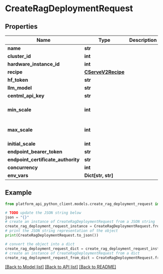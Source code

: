 # CreateRagDeploymentRequest


## Properties

Name | Type | Description | Notes
------------ | ------------- | ------------- | -------------
**name** | **str** |  | 
**cluster_id** | **int** |  | 
**hardware_instance_id** | **int** |  | 
**recipe** | [**CServeV2Recipe**](CServeV2Recipe.md) |  | 
**hf_token** | **str** |  | [optional] 
**llm_model** | **str** |  | 
**centml_api_key** | **str** |  | 
**min_scale** | **int** |  | [optional] [default to 1]
**max_scale** | **int** |  | [optional] [default to 1]
**initial_scale** | **int** |  | [optional] 
**endpoint_bearer_token** | **str** |  | [optional] 
**endpoint_certificate_authority** | **str** |  | [optional] 
**concurrency** | **int** |  | [optional] 
**env_vars** | **Dict[str, str]** |  | [optional] 

## Example

```python
from platform_api_python_client.models.create_rag_deployment_request import CreateRagDeploymentRequest

# TODO update the JSON string below
json = "{}"
# create an instance of CreateRagDeploymentRequest from a JSON string
create_rag_deployment_request_instance = CreateRagDeploymentRequest.from_json(json)
# print the JSON string representation of the object
print(CreateRagDeploymentRequest.to_json())

# convert the object into a dict
create_rag_deployment_request_dict = create_rag_deployment_request_instance.to_dict()
# create an instance of CreateRagDeploymentRequest from a dict
create_rag_deployment_request_from_dict = CreateRagDeploymentRequest.from_dict(create_rag_deployment_request_dict)
```
[[Back to Model list]](../README.md#documentation-for-models) [[Back to API list]](../README.md#documentation-for-api-endpoints) [[Back to README]](../README.md)


